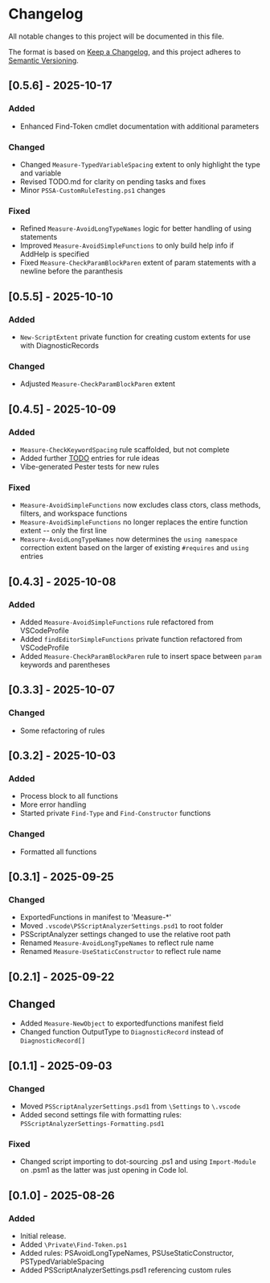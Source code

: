 # Changelog

All notable changes to this project will be documented in this file.

The format is based on [Keep a Changelog](https://keepachangelog.com/en/1.0.0/), and this project adheres to [Semantic Versioning](https://semver.org/spec/v2.0.0.html).

## [0.5.6] - 2025-10-17

### Added
- Enhanced Find-Token cmdlet documentation with additional parameters

### Changed
- Changed `Measure-TypedVariableSpacing` extent to only highlight the type and variable
- Revised TODO.md for clarity on pending tasks and fixes
- Minor `PSSA-CustomRuleTesting.ps1` changes

### Fixed
- Refined `Measure-AvoidLongTypeNames` logic for better handling of using statements
- Improved `Measure-AvoidSimpleFunctions` to only build help info if AddHelp is specified
- Fixed `Measure-CheckParamBlockParen` extent of param statements with a newline before the paranthesis

## [0.5.5] - 2025-10-10

### Added
- `New-ScriptExtent` private function for creating custom extents for use with DiagnosticRecords

### Changed
- Adjusted `Measure-CheckParamBlockParen` extent

## [0.4.5] - 2025-10-09

### Added
- `Measure-CheckKeywordSpacing` rule scaffolded, but not complete
- Added further [TODO](TODO.md) entries for rule ideas
- Vibe-generated Pester tests for new rules

### Fixed
- `Measure-AvoidSimpleFunctions` now excludes class ctors, class methods, filters, and workspace functions
- `Measure-AvoidSimpleFunctions` no longer replaces the entire function extent -- only the first line
- `Measure-AvoidLongTypeNames` now determines the `using namespace` correction extent based on the larger of existing `#requires` and `using` entries

## [0.4.3] - 2025-10-08

### Added
- Added `Measure-AvoidSimpleFunctions` rule refactored from VSCodeProfile
- Added `findEditorSimpleFunctions` private function refactored from VSCodeProfile
- Added `Measure-CheckParamBlockParen` rule to insert space between `param` keywords and parentheses

## [0.3.3] - 2025-10-07

### Changed
- Some refactoring of rules

## [0.3.2] - 2025-10-03

### Added
- Process block to all functions
- More error handling
- Started private `Find-Type` and `Find-Constructor` functions

### Changed
- Formatted all functions

## [0.3.1] - 2025-09-25

### Changed
- ExportedFunctions in manifest to 'Measure-*'
- Moved `.vscode\PSScriptAnalyzerSettings.psd1` to root folder
- PSScriptAnalyzer settings changed to use the relative root path
- Renamed `Measure-AvoidLongTypeNames` to reflect rule name
- Renamed `Measure-UseStaticConstructor` to reflect rule name

## [0.2.1] - 2025-09-22

## Changed
- Added `Measure-NewObject` to exportedfunctions manifest field
- Changed function OutputType to `DiagnosticRecord` instead of `DiagnosticRecord[]`

## [0.1.1] - 2025-09-03

### Changed
- Moved `PSScriptAnalyzerSettings.psd1` from `\Settings` to `\.vscode`
- Added second settings file with formatting rules: `PSScriptAnalyzerSettings-Formatting.psd1`

### Fixed
- Changed script importing to dot-sourcing .ps1 and using `Import-Module` on .psm1 as the latter was just opening in Code lol.

## [0.1.0] - 2025-08-26

### Added
- Initial release.
- Added `\Private\Find-Token.ps1`
- Added rules: PSAvoidLongTypeNames, PSUseStaticConstructor, PSTypedVariableSpacing
- Added PSScriptAnalyzerSettings.psd1 referencing custom rules
